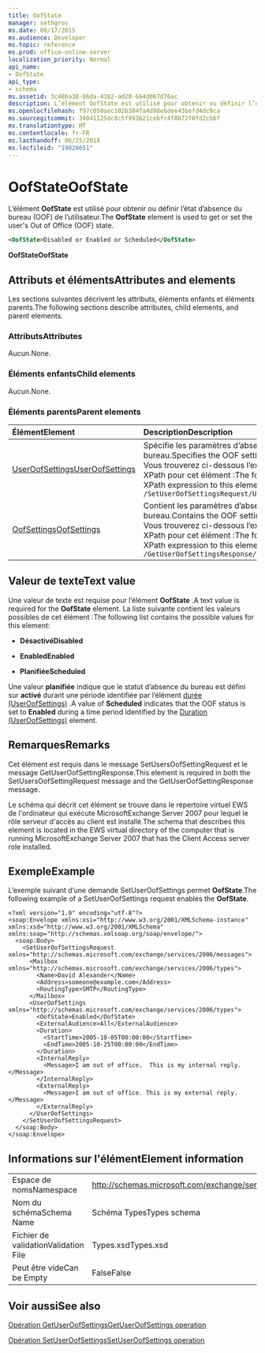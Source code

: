 ```yaml
---
title: OofState
manager: sethgros
ms.date: 09/17/2015
ms.audience: Developer
ms.topic: reference
ms.prod: office-online-server
localization_priority: Normal
api_name:
- OofState
api_type:
- schema
ms.assetid: 3c486a38-06da-4382-ad20-664d067d76ac
description: L’élément OofState est utilisé pour obtenir ou définir l’état d’absence du bureau (OOF) de l’utilisateur.
ms.openlocfilehash: f97c050aec102b384fa4d98e6dee43befd4dc9ca
ms.sourcegitcommit: 34041125dc8c5f993b21cebfc4f8b72f0fd2cb6f
ms.translationtype: MT
ms.contentlocale: fr-FR
ms.lasthandoff: 06/25/2018
ms.locfileid: "19828651"
---
```

# <a name="oofstate"></a><span data-ttu-id="7f57a-103">OofState</span><span class="sxs-lookup"><span data-stu-id="7f57a-103">OofState</span></span>

<span data-ttu-id="7f57a-104">L’élément **OofState** est utilisé pour obtenir ou définir l’état d’absence du bureau (OOF) de l’utilisateur.</span><span class="sxs-lookup"><span data-stu-id="7f57a-104">The **OofState** element is used to get or set the user's Out of Office (OOF) state.</span></span> 
  
```xml
<OofState>Disabled or Enabled or Scheduled</OofState>
```

 <span data-ttu-id="7f57a-105">**OofState**</span><span class="sxs-lookup"><span data-stu-id="7f57a-105">**OofState**</span></span>
## <a name="attributes-and-elements"></a><span data-ttu-id="7f57a-106">Attributs et éléments</span><span class="sxs-lookup"><span data-stu-id="7f57a-106">Attributes and elements</span></span>

<span data-ttu-id="7f57a-107">Les sections suivantes décrivent les attributs, éléments enfants et éléments parents.</span><span class="sxs-lookup"><span data-stu-id="7f57a-107">The following sections describe attributes, child elements, and parent elements.</span></span>
  
### <a name="attributes"></a><span data-ttu-id="7f57a-108">Attributs</span><span class="sxs-lookup"><span data-stu-id="7f57a-108">Attributes</span></span>

<span data-ttu-id="7f57a-109">Aucun.</span><span class="sxs-lookup"><span data-stu-id="7f57a-109">None.</span></span>
  
### <a name="child-elements"></a><span data-ttu-id="7f57a-110">Éléments enfants</span><span class="sxs-lookup"><span data-stu-id="7f57a-110">Child elements</span></span>

<span data-ttu-id="7f57a-111">Aucun.</span><span class="sxs-lookup"><span data-stu-id="7f57a-111">None.</span></span>
  
### <a name="parent-elements"></a><span data-ttu-id="7f57a-112">Éléments parents</span><span class="sxs-lookup"><span data-stu-id="7f57a-112">Parent elements</span></span>

|<span data-ttu-id="7f57a-113">**Élément**</span><span class="sxs-lookup"><span data-stu-id="7f57a-113">**Element**</span></span>|<span data-ttu-id="7f57a-114">**Description**</span><span class="sxs-lookup"><span data-stu-id="7f57a-114">**Description**</span></span>|
|:-----|:-----|
|[<span data-ttu-id="7f57a-115">UserOofSettings</span><span class="sxs-lookup"><span data-stu-id="7f57a-115">UserOofSettings</span></span>](useroofsettings.md) <br/> |<span data-ttu-id="7f57a-116">Spécifie les paramètres d’absence du bureau.</span><span class="sxs-lookup"><span data-stu-id="7f57a-116">Specifies the OOF settings.</span></span>  <br/> <span data-ttu-id="7f57a-117">Vous trouverez ci-dessous l’expression XPath pour cet élément :</span><span class="sxs-lookup"><span data-stu-id="7f57a-117">The following is the XPath expression to this element:</span></span>  <br/>  `/SetUserOofSettingsRequest/UserOofSettings` <br/> |
|[<span data-ttu-id="7f57a-118">OofSettings</span><span class="sxs-lookup"><span data-stu-id="7f57a-118">OofSettings</span></span>](oofsettings.md) <br/> |<span data-ttu-id="7f57a-119">Contient les paramètres d’absence du bureau.</span><span class="sxs-lookup"><span data-stu-id="7f57a-119">Contains the OOF settings.</span></span>  <br/> <span data-ttu-id="7f57a-120">Vous trouverez ci-dessous l’expression XPath pour cet élément :</span><span class="sxs-lookup"><span data-stu-id="7f57a-120">The following is the XPath expression to this element:</span></span>  <br/>  `/GetUserOofSettingsResponse/OofSettings` <br/> |
   
## <a name="text-value"></a><span data-ttu-id="7f57a-121">Valeur de texte</span><span class="sxs-lookup"><span data-stu-id="7f57a-121">Text value</span></span>

<span data-ttu-id="7f57a-122">Une valeur de texte est requise pour l’élément **OofState** .</span><span class="sxs-lookup"><span data-stu-id="7f57a-122">A text value is required for the **OofState** element.</span></span> <span data-ttu-id="7f57a-123">La liste suivante contient les valeurs possibles de cet élément :</span><span class="sxs-lookup"><span data-stu-id="7f57a-123">The following list contains the possible values for this element:</span></span> 
  
- <span data-ttu-id="7f57a-124">**Désactivé**</span><span class="sxs-lookup"><span data-stu-id="7f57a-124">**Disabled**</span></span>
    
- <span data-ttu-id="7f57a-125">**Enabled**</span><span class="sxs-lookup"><span data-stu-id="7f57a-125">**Enabled**</span></span>
    
- <span data-ttu-id="7f57a-126">**Planifiée**</span><span class="sxs-lookup"><span data-stu-id="7f57a-126">**Scheduled**</span></span>
    
<span data-ttu-id="7f57a-127">Une valeur **planifiée** indique que le statut d’absence du bureau est défini sur **activé** durant une période identifiée par l’élément [durée (UserOofSettings)](duration-useroofsettings.md) .</span><span class="sxs-lookup"><span data-stu-id="7f57a-127">A value of **Scheduled** indicates that the OOF status is set to **Enabled** during a time period identified by the [Duration (UserOofSettings)](duration-useroofsettings.md) element.</span></span> 
  
## <a name="remarks"></a><span data-ttu-id="7f57a-128">Remarques</span><span class="sxs-lookup"><span data-stu-id="7f57a-128">Remarks</span></span>

<span data-ttu-id="7f57a-129">Cet élément est requis dans le message SetUsersOofSettingRequest et le message GetUserOofSettingResponse.</span><span class="sxs-lookup"><span data-stu-id="7f57a-129">This element is required in both the SetUsersOofSettingRequest message and the GetUserOofSettingResponse message.</span></span>
  
<span data-ttu-id="7f57a-130">Le schéma qui décrit cet élément se trouve dans le répertoire virtuel EWS de l'ordinateur qui exécute MicrosoftExchange Server 2007 pour lequel le rôle serveur d'accès au client est installé.</span><span class="sxs-lookup"><span data-stu-id="7f57a-130">The schema that describes this element is located in the EWS virtual directory of the computer that is running MicrosoftExchange Server 2007 that has the Client Access server role installed.</span></span>
  
## <a name="example"></a><span data-ttu-id="7f57a-131">Exemple</span><span class="sxs-lookup"><span data-stu-id="7f57a-131">Example</span></span>

<span data-ttu-id="7f57a-132">L’exemple suivant d’une demande SetUserOofSettings permet **OofState**.</span><span class="sxs-lookup"><span data-stu-id="7f57a-132">The following example of a SetUserOofSettings request enables the **OofState**.</span></span>
  
```
<?xml version="1.0" encoding="utf-8"?>
<soap:Envelope xmlns:xsi="http://www.w3.org/2001/XMLSchema-instance" xmlns:xsd="http://www.w3.org/2001/XMLSchema" xmlns:soap="http://schemas.xmlsoap.org/soap/envelope/">
  <soap:Body>
    <SetUserOofSettingsRequest xmlns="http://schemas.microsoft.com/exchange/services/2006/messages">
      <Mailbox xmlns="http://schemas.microsoft.com/exchange/services/2006/types">
        <Name>David Alexander</Name>
        <Address>someone@example.com</Address>
        <RoutingType>SMTP</RoutingType>
      </Mailbox>
      <UserOofSettings xmlns="http://schemas.microsoft.com/exchange/services/2006/types">
        <OofState>Enabled</OofState>
        <ExternalAudience>All</ExternalAudience>
        <Duration>
          <StartTime>2005-10-05T00:00:00</StartTime>
          <EndTime>2005-10-25T00:00:00</EndTime>
        </Duration>
        <InternalReply>
          <Message>I am out of office.  This is my internal reply.</Message>
        </InternalReply>
        <ExternalReply>
          <Message>I am out of office. This is my external reply.</Message>
        </ExternalReply>
      </UserOofSettings>
    </SetUserOofSettingsRequest>
  </soap:Body>
</soap:Envelope>
```

## <a name="element-information"></a><span data-ttu-id="7f57a-133">Informations sur l'élément</span><span class="sxs-lookup"><span data-stu-id="7f57a-133">Element information</span></span>

|||
|:-----|:-----|
|<span data-ttu-id="7f57a-134">Espace de noms</span><span class="sxs-lookup"><span data-stu-id="7f57a-134">Namespace</span></span>  <br/> |http://schemas.microsoft.com/exchange/services/2006/types  <br/> |
|<span data-ttu-id="7f57a-135">Nom du schéma</span><span class="sxs-lookup"><span data-stu-id="7f57a-135">Schema Name</span></span>  <br/> |<span data-ttu-id="7f57a-136">Schéma Types</span><span class="sxs-lookup"><span data-stu-id="7f57a-136">Types schema</span></span>  <br/> |
|<span data-ttu-id="7f57a-137">Fichier de validation</span><span class="sxs-lookup"><span data-stu-id="7f57a-137">Validation File</span></span>  <br/> |<span data-ttu-id="7f57a-138">Types.xsd</span><span class="sxs-lookup"><span data-stu-id="7f57a-138">Types.xsd</span></span>  <br/> |
|<span data-ttu-id="7f57a-139">Peut être vide</span><span class="sxs-lookup"><span data-stu-id="7f57a-139">Can be Empty</span></span>  <br/> |<span data-ttu-id="7f57a-140">False</span><span class="sxs-lookup"><span data-stu-id="7f57a-140">False</span></span>  <br/> |
   
## <a name="see-also"></a><span data-ttu-id="7f57a-141">Voir aussi</span><span class="sxs-lookup"><span data-stu-id="7f57a-141">See also</span></span>



[<span data-ttu-id="7f57a-142">Opération GetUserOofSettings</span><span class="sxs-lookup"><span data-stu-id="7f57a-142">GetUserOofSettings operation</span></span>](getuseroofsettings-operation.md)
  
[<span data-ttu-id="7f57a-143">Opération SetUserOofSettings</span><span class="sxs-lookup"><span data-stu-id="7f57a-143">SetUserOofSettings operation</span></span>](setuseroofsettings-operation.md)

